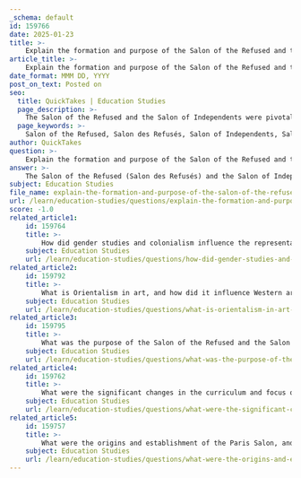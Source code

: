 ```yaml
---
_schema: default
id: 159766
date: 2025-01-23
title: >-
    Explain the formation and purpose of the Salon of the Refused and the Salon of Independents, and their influence on modern art.
article_title: >-
    Explain the formation and purpose of the Salon of the Refused and the Salon of Independents, and their influence on modern art.
date_format: MMM DD, YYYY
post_on_text: Posted on
seo:
  title: QuickTakes | Education Studies
  page_description: >-
    The Salon of the Refused and the Salon of Independents were pivotal art exhibitions in 19th century Paris that challenged traditional academic art standards, promoted artistic experimentation, and influenced the development of modern art movements such as Impressionism.
  page_keywords: >-
    Salon of the Refused, Salon des Refusés, Salon of Independents, Salon des Indépendants, modern art, avant-garde, Impressionism, artistic experimentation, art exhibitions, 19th century art, traditional standards, artistic freedom, Georges Seurat, Gustave Courbet, Édouard Manet, Camille Pissarro, art democracy, cultural change
author: QuickTakes
question: >-
    Explain the formation and purpose of the Salon of the Refused and the Salon of Independents, and their influence on modern art.
answer: >-
    The Salon of the Refused (Salon des Refusés) and the Salon of Independents (Salon des Indépendants) were pivotal exhibitions in the evolution of modern art, reflecting the tensions between traditional academic standards and the emerging avant-garde movements of the 19th century.\n\n### Salon of the Refused\n\nThe Salon des Refusés was established in 1863 in response to the overwhelming rejection of artworks submitted to the official Paris Salon, which was the premier art exhibition of the time. The official Salon's jury rejected approximately two-thirds of the submissions that year, including notable works by artists such as Gustave Courbet, Édouard Manet, and Camille Pissarro. In light of protests from the artists, Emperor Napoleon III ordered the creation of the Salon des Refusés to showcase these rejected works.\n\nThe purpose of the Salon des Refusés was to provide a platform for artists whose works did not conform to the traditional standards upheld by the official Salon. This exhibition marked a significant turning point in art history, as it introduced the public to new styles and ideas that would later be associated with Impressionism and the broader avant-garde movement. The exposure to these unconventional works encouraged artistic experimentation and shifted public perception regarding what constituted acceptable art.\n\n### Salon of Independents\n\nFollowing the momentum of the Salon des Refusés, the Salon des Indépendants was founded in 1884 by a group of artists, including Georges Seurat, as a direct challenge to the rigid and exclusionary practices of the official Salon. Unlike the Salon des Refusés, which focused on rejected works, the Salon des Indépendants allowed any artist to exhibit their work without a selection committee, provided they paid a fee. This open-access model fostered a diverse range of artistic expressions and became a crucial venue for avant-garde art.\n\nThe Salon des Indépendants played a significant role in the development of modern art movements, including Impressionism and Expressionism. It provided a space for innovative and unconventional artworks, allowing artists to explore new techniques and themes without the constraints of academic standards. The exhibition became known for showcasing works that challenged traditional aesthetics and embraced modernity, thus influencing the trajectory of 19th-century art history.\n\n### Influence on Modern Art\n\nBoth the Salon des Refusés and the Salon des Indépendants were instrumental in the evolution of artistic practices during a time of significant social and cultural change. They not only provided alternative platforms for artists but also encouraged a broader dialogue about the nature of art and its role in society. The exposure to new styles and ideas at these exhibitions helped to democratize art, making it more accessible to the public and paving the way for future movements that would continue to challenge established norms.\n\nIn summary, the Salon of the Refused and the Salon of Independents were crucial in shaping modern art by promoting artistic freedom, encouraging experimentation, and fostering a more inclusive art community. Their legacy continues to resonate in contemporary art practices and exhibitions today.
subject: Education Studies
file_name: explain-the-formation-and-purpose-of-the-salon-of-the-refused-and-the-salon-of-independents-and-their-influence-on-modern-art.md
url: /learn/education-studies/questions/explain-the-formation-and-purpose-of-the-salon-of-the-refused-and-the-salon-of-independents-and-their-influence-on-modern-art
score: -1.0
related_article1:
    id: 159764
    title: >-
        How did gender studies and colonialism influence the representation of gender and race in art?
    subject: Education Studies
    url: /learn/education-studies/questions/how-did-gender-studies-and-colonialism-influence-the-representation-of-gender-and-race-in-art
related_article2:
    id: 159792
    title: >-
        What is Orientalism in art, and how did it influence Western art?
    subject: Education Studies
    url: /learn/education-studies/questions/what-is-orientalism-in-art-and-how-did-it-influence-western-art
related_article3:
    id: 159795
    title: >-
        What was the purpose of the Salon of the Refused and the Salon of Independents, and how did they influence modern art?
    subject: Education Studies
    url: /learn/education-studies/questions/what-was-the-purpose-of-the-salon-of-the-refused-and-the-salon-of-independents-and-how-did-they-influence-modern-art
related_article4:
    id: 159762
    title: >-
        What were the significant changes in the curriculum and focus of art academies, and how did these changes impact artistic development?
    subject: Education Studies
    url: /learn/education-studies/questions/what-were-the-significant-changes-in-the-curriculum-and-focus-of-art-academies-and-how-did-these-changes-impact-artistic-development
related_article5:
    id: 159757
    title: >-
        What were the origins and establishment of the Paris Salon, and how did the monarchy influence its development?
    subject: Education Studies
    url: /learn/education-studies/questions/what-were-the-origins-and-establishment-of-the-paris-salon-and-how-did-the-monarchy-influence-its-development
---
```


&nbsp;